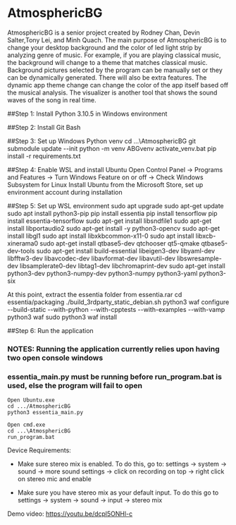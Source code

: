 # AtmosphericBG

AtmosphericBG is a senior project created by Rodney Chan, Devin Salter,Tony Lei, and Minh Quach.
The main purpose of AtmosphericBG is to change your desktop background and the color of led light strip by analyzing genre of music.
For example, if you are playing classical music, the background will change to a theme that matches classical music.
Background pictures selected by the program can be manually set or they can be dynamically generated.
There will also be extra features. The dynamic app theme change can change the color of the app itself based off the musical analysis.
The visualizer is another tool that shows the sound waves of the song in real time.

##Step 1:	Install Python 3.10.5 in Windows environment

##Step 2: Install Git Bash

##Step 3: Set up Windows Python venv
	cd ...\AtmosphericBG
	git submodule update --init
	python -m venv ABGvenv
	activate_venv.bat
	pip install -r requirements.txt


##Step 4: Enable WSL and install Ubuntu
	Open Control Panel -> Programs and Features -> Turn Windows Feature on or off -> Check Windows Subsystem for Linux
	Install Ubuntu from the Microsoft Store, set up environment account during installation

##Step 5: Set up WSL environment
	sudo apt upgrade
	sudo apt-get update
	sudo apt install python3-pip
	pip install essentia
	pip install tensorflow
	pip install essentia-tensorflow
	sudo apt-get install libsndfile1
	sudo apt-get install libportaudio2
	sudo apt-get install -y python3-opencv
	sudo apt-get install libgl1
	sudo apt install libxkbcommon-x11-0
	sudo apt install libxcb-xinerama0
	sudo apt-get install qtbase5-dev qtchooser qt5-qmake qtbase5-dev-tools
	sudo apt-get install build-essential libeigen3-dev libyaml-dev libfftw3-dev libavcodec-dev libavformat-dev libavutil-dev libswresample-dev libsamplerate0-dev libtag1-dev libchromaprint-dev
	sudo apt-get install python3-dev python3-numpy-dev python3-numpy python3-yaml python3-six

At this point, extract the essentia folder from essentia.rar
	cd essentia/packaging
	./build_3rdparty_static_debian.sh
	python3 waf configure --build-static --with-python --with-cpptests --with-examples --with-vamp
	python3 waf
	sudo python3 waf install

##Step 6: Run the application
###	NOTES: Running the application currently relies upon having two open console windows
###		   essentia_main.py must be running before run_program.bat is used, else the program will fail to open

	Open Ubuntu.exe
	cd .../AtmosphericBG
	python3 essentia_main.py

	Open cmd.exe
	cd ...\AtmosphericBG
	run_program.bat

Device Requirements:
- Make sure stereo mix is enabled. To do this, go to:
settings -> system -> sound -> more sound settings -> click on recording on top -> right click on stereo mic and enable

- Make sure you have stereo mix as your default input. To do this go to
settings -> system -> sound -> input -> stereo mix


Demo video:
https://youtu.be/dcpl5ONHl-c






